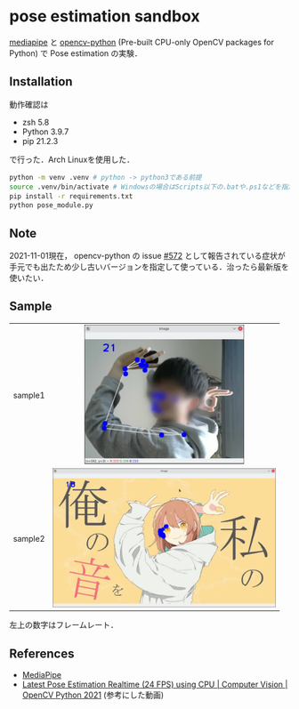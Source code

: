 # pose estimation sandbox

[mediapipe](https://github.com/google/mediapipe) と [opencv-python](https://github.com/opencv/opencv-python) (Pre-built CPU-only OpenCV packages for Python) で Pose estimation の実験．

## Installation

動作確認は

- zsh 5.8
- Python 3.9.7
- pip 21.2.3

で行った．Arch Linuxを使用した．

```bash
python -m venv .venv # python -> python3である前提
source .venv/bin/activate # Windowsの場合はScripts以下の.batや.ps1などを指定
pip install -r requirements.txt
python pose_module.py
```

## Note

2021-11-01現在， opencv-python の issue [#572](https://github.com/opencv/opencv-python/issues/572) として報告されている症状が手元でも出たため少し古いバージョンを指定して使っている．治ったら最新版を使いたい．

## Sample

|||
---|:---:
sample1|<img src="./assets/pose_estimation_sample1.jpg" height="250" />
sample2|<img src="./assets/pose_estimation_sample2.jpg" height="250" />

左上の数字はフレームレート．

## References

- [MediaPipe](https://google.github.io/mediapipe/)
- [Latest Pose Estimation Realtime (24 FPS) using CPU | Computer Vision | OpenCV Python 2021](https://youtu.be/brwgBf6VB0I) (参考にした動画)
